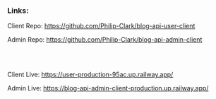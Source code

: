 ### Links:

Client Repo: https://github.com/Philip-Clark/blog-api-user-client

Admin Repo: https://github.com/Philip-Clark/blog-api-admin-client

<br><br>

Client Live: https://user-production-95ac.up.railway.app/

Admin Live: https://blog-api-admin-client-production.up.railway.app/
